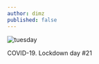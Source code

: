 ```yaml
---
author: dimz
published: false
---
```

![tuesday](/assets/images/diary/20200407-_DSC3645.jpg)

COVID-19. Lockdown day #21
